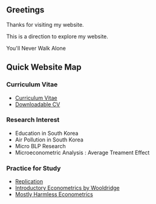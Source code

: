 ## Greetings
Thanks for visiting my website.

This is a direction to explore my website.

You'll Never Walk Alone

## Quick Website Map

### Curriculum Vitae

- [Curriculum Vitae](<https://hidral.github.io/Hyun-Wook-Cho/Curriculum-Vitae/>)
- [Downloadable CV](<https://hidral.github.io/Hyun-Wook-Cho/Curriculum-Vitae//CV(CHO).pdf>)

### Research Interest

- Education in South Korea
- Air Pollution in South Korea
- Micro BLP Research
- Microeconometric Analysis : Average Treament Effect
    
### Practice for Study
- [Replication](<https://hidral.github.io/Hyun-Wook-Cho/Replication/>)
- [Introductory Econometrics by Wooldridge](<https://hidral.github.io/Hyun-Wook-Cho/Introductory%20Econometrics%20by%20Wooldridge/>)
- [Mostly Harmless Econometrics](<https://hidral.github.io/Hyun-Wook-Cho/Mostly%20Harmless%20Econometrics/>)

